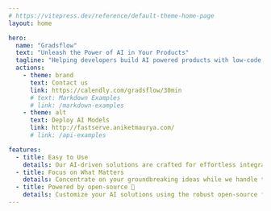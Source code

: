 ```yaml
---
# https://vitepress.dev/reference/default-theme-home-page
layout: home

hero:
  name: "Gradsflow"
  text: "Unleash the Power of AI in Your Products"
  tagline: "Helping developers build AI powered products with low-code APIs 🚀"
  actions:
    - theme: brand
      text: Contact us
      link: https://calendly.com/gradsflow/30min
      # text: Markdown Examples
      # link: /markdown-examples
    - theme: alt
      text: Deploy AI Models
      link: http://fastserve.aniketmaurya.com/
      # link: /api-examples

features:
  - title: Easy to Use
    details: Our AI-driven solutions are crafted for effortless integration, ensuring swift deployment and seamless operation to propel your business into the future with ease.
  - title: Focus on What Matters
    details: Concentrate on your groundbreaking ideas while we handle the intricacies. Dive in, unleash your AI prowess, and seamlessly bring your visionary projects to life.
  - title: Powered by open-source 💜
    details: Customize your AI solutions using the robust open-source framework of our technology, ensuring a seamless experience while maintaining consistency across the board.
---
```

